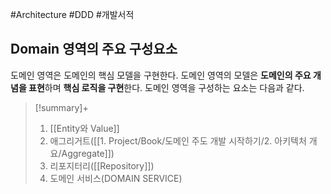 #Architecture #DDD #개발서적 


## Domain 영역의 주요 구성요소
도메인 영역은 도메인의 핵심 모델을 구현한다. 도메인 영역의 모델은 **도메인의 주요 개념을 표현**하며 **핵심 로직을 구현**한다. 도메인 영역을 구성하는 요소는 다음과 같다.

> [!summary]+ 
> 1. [[Entity와 Value]]
> 2. 애그리거트([[1. Project/Book/도메인 주도 개발 시작하기/2. 아키텍처 개요/Aggregate]])
> 3. 리포지터리([[Repository]])
> 4. 도메인 서비스(DOMAIN SERVICE)


